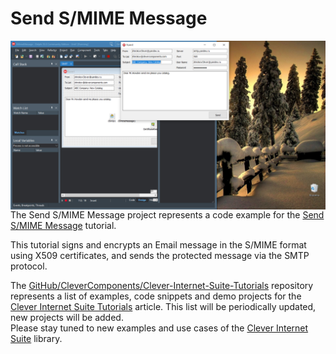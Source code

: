 # Send S/MIME Message

<img align="left" src="SMime.jpg"/>

The Send S/MIME Message project represents a code example for the [Send S/MIME Message](https://www.clevercomponents.com/portal/kb/a150/send-s-mime-message.aspx) tutorial.   

This tutorial signs and encrypts an Email message in the S/MIME format using X509 certificates, and sends the protected message via the SMTP protocol.

The [GitHub/CleverComponents/Clever-Internet-Suite-Tutorials](https://github.com/CleverComponents/Clever-Internet-Suite-Tutorials) repository represents a list of examples, code snippets and demo projects for the [Clever Internet Suite Tutorials](https://www.clevercomponents.com/articles/article035/) article. This list will be periodically updated, new projects will be added.   
Please stay tuned to new examples and use cases of the [Clever Internet Suite](https://www.clevercomponents.com/products/inetsuite/) library.
